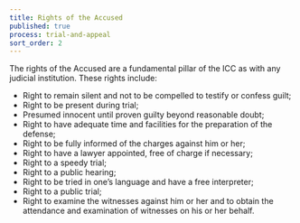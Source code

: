 ```yaml
---
title: Rights of the Accused
published: true
process: trial-and-appeal
sort_order: 2
---
```



The rights of the Accused are a fundamental pillar of the ICC as with any judicial institution. These rights include:

* Right to remain silent and not to be compelled to testify or confess guilt;
* Right to be present during trial;
* Presumed innocent until proven guilty beyond reasonable doubt;
* Right to have adequate time and facilities for the preparation of the defense;
* Right to be fully informed of the charges against him or her;
* Right to have a lawyer appointed, free of charge if necessary;
* Right to a speedy trial;
* Right to a public hearing;
* Right to be tried in one’s language and have a free interpreter;
* Right to a public trial;
* Right to examine the witnesses against him or her and to obtain the attendance and examination of witnesses on his or her behalf.